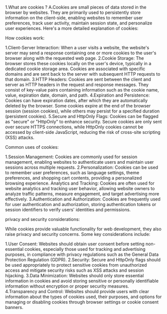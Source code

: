 1.What are cookies ?
A.Cookies are small pieces of data stored in the browser by websites. They are primarily used to persistently store information on the client-side, enabling websites to remember user preferences, track user activity, maintain session state, and personalize user experiences. Here's a more detailed explanation of cookies:

How cookies work:

1.Client-Server Interaction: When a user visits a website, the website's server may send a response containing one or more cookies to the user's browser along with the requested web page.
2.Cookie Storage: The browser stores these cookies locally on the user's device, typically in a dedicated cookie storage area. Cookies are associated with specific domains and are sent back to the server with subsequent HTTP requests to that domain.
3.HTTP Headers: Cookies are sent between the client and server as HTTP headers in the request and response messages. They consist of key-value pairs containing information such as the cookie name, value, expiration date, domain, and path.
4.Expiration and Persistence: Cookies can have expiration dates, after which they are automatically deleted by the browser. Some cookies expire at the end of the browser session (session cookies), while others may persist for a specified duration (persistent cookies).
5.Secure and HttpOnly Flags: Cookies can be flagged as "secure" or "HttpOnly" to enhance security. Secure cookies are only sent over secure HTTPS connections, while HttpOnly cookies cannot be accessed by client-side JavaScript, reducing the risk of cross-site scripting (XSS) attacks.

Common uses of cookies:

1.Session Management: Cookies are commonly used for session management, enabling websites to authenticate users and maintain user sessions across multiple requests.
2.Personalization: Cookies can be used to remember user preferences, such as language settings, theme preferences, and shopping cart contents, providing a personalized browsing experience.
Analytics and Tracking: Cookies are often used for website analytics and tracking user behavior, allowing website owners to analyze traffic patterns, measure engagement, and target advertising more effectively.
3.Authentication and Authorization: Cookies are frequently used for user authentication and authorization, storing authentication tokens or session identifiers to verify users' identities and permissions.

privacy and security considerations:

While cookies provide valuable functionality for web development, they also raise privacy and security concerns. Some key considerations include:

1.User Consent: Websites should obtain user consent before setting non-essential cookies, especially those used for tracking and advertising purposes, in compliance with privacy regulations such as the General Data Protection Regulation (GDPR).
2.Security: Secure and HttpOnly flags should be used appropriately to protect sensitive cookies from unauthorized access and mitigate security risks such as XSS attacks and session hijacking.
3.Data Minimization: Websites should only store essential information in cookies and avoid storing sensitive or personally identifiable information without encryption or proper security measures.
4.Transparency and Control: Websites should provide users with clear information about the types of cookies used, their purposes, and options for managing or disabling cookies through browser settings or cookie consent banners.
